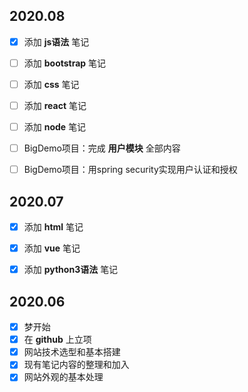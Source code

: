 ## 2020.08
- [x] 添加 **js语法** 笔记
- [ ] 添加 **bootstrap** 笔记
- [ ] 添加 **css** 笔记
- [ ] 添加 **react** 笔记
- [ ] 添加 **node** 笔记
- [ ] BigDemo项目：完成 **用户模块** 全部内容
- [ ] BigDemo项目：用spring security实现用户认证和授权


## 2020.07
- [x] 添加 **html** 笔记
- [x] 添加 **vue** 笔记
- [x] 添加 **python3语法** 笔记


## 2020.06
- [x] 梦开始
- [x] 在 **github** 上立项
- [x] 网站技术选型和基本搭建
- [x] 现有笔记内容的整理和加入
- [x] 网站外观的基本处理
